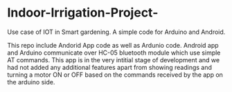 # Indoor-Irrigation-Project-
Use case of IOT in Smart gardening. A simple code for Arduino and Android. 

This repo include Andorid App code as well as Ardunio code. Android app and Arduino communicate over 
HC-05 bluetooth module which use simple AT commands. This app is in the very intitial stage of development 
and we had not added any additional features apart from showing readings and turning a motor ON or OFF 
based on the commands received by the app on the arduino side. 
 
